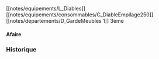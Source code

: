 [[notes/equipements/L_Diables]] [[notes/equipements/consommables/C_DiableEmpilage250]] [[notes/departements/D_GardeMeubles 1]] 3ème

#### Afaire 

### Historique
